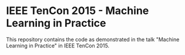 IEEE TenCon 2015 - Machine Learning in Practice
===============================================

This repository contains the code as demonstrated in the talk "Machine Learning in Practice" in IEEE TenCon 2015.
